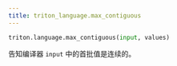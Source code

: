 ```yaml
---
title: triton_language.max_contiguous
---
```


```python
triton.language.max_contiguous(input, values)
```


告知编译器 `input` 中的首批值是连续的。 


